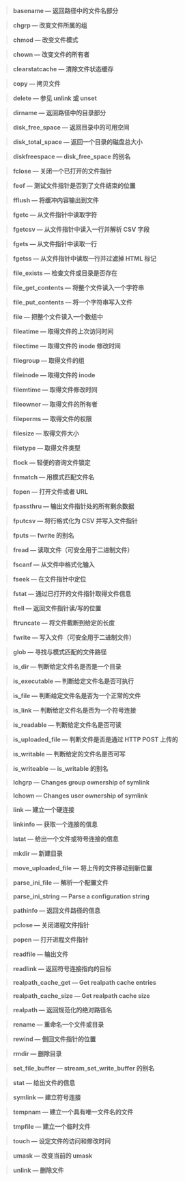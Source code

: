 > **basename — 返回路径中的文件名部分**


> **chgrp — 改变文件所属的组**


> **chmod — 改变文件模式**


> **chown — 改变文件的所有者**


> **clearstatcache — 清除文件状态缓存**


> **copy — 拷贝文件**


> **delete — 参见 unlink 或 unset**


> **dirname — 返回路径中的目录部分**


> **disk_free_space — 返回目录中的可用空间**


> **disk_total_space — 返回一个目录的磁盘总大小**


> **diskfreespace — disk_free_space 的别名**


> **fclose — 关闭一个已打开的文件指针**


> **feof — 测试文件指针是否到了文件结束的位置**


> **fflush — 将缓冲内容输出到文件**


> **fgetc — 从文件指针中读取字符**


> **fgetcsv — 从文件指针中读入一行并解析 CSV 字段**


> **fgets — 从文件指针中读取一行**


> **fgetss — 从文件指针中读取一行并过滤掉 HTML 标记**


> **file_exists — 检查文件或目录是否存在**


> **file_get_contents — 将整个文件读入一个字符串**


> **file_put_contents — 将一个字符串写入文件**


> **file — 把整个文件读入一个数组中**


> **fileatime — 取得文件的上次访问时间**


> **filectime — 取得文件的 inode 修改时间**


> **filegroup — 取得文件的组**


> **fileinode — 取得文件的 inode**


> **filemtime — 取得文件修改时间**


> **fileowner — 取得文件的所有者**


> **fileperms — 取得文件的权限**


> **filesize — 取得文件大小**


> **filetype — 取得文件类型**


> **flock — 轻便的咨询文件锁定**


> **fnmatch — 用模式匹配文件名**


> **fopen — 打开文件或者 URL**


> **fpassthru — 输出文件指针处的所有剩余数据**


> **fputcsv — 将行格式化为 CSV 并写入文件指针**


> **fputs — fwrite 的别名**


> **fread — 读取文件（可安全用于二进制文件）**


> **fscanf — 从文件中格式化输入**


> **fseek — 在文件指针中定位**


> **fstat — 通过已打开的文件指针取得文件信息**


> **ftell — 返回文件指针读/写的位置**


> **ftruncate — 将文件截断到给定的长度**


> **fwrite — 写入文件（可安全用于二进制文件）**


> **glob — 寻找与模式匹配的文件路径**


> **is_dir — 判断给定文件名是否是一个目录**


> **is_executable — 判断给定文件名是否可执行**


> **is_file — 判断给定文件名是否为一个正常的文件**


> **is_link — 判断给定文件名是否为一个符号连接**


> **is_readable — 判断给定文件名是否可读**


> **is_uploaded_file — 判断文件是否是通过 HTTP POST 上传的**


> **is_writable — 判断给定的文件名是否可写**


> **is_writeable — is_writable 的别名**


> **lchgrp — Changes group ownership of symlink**


> **lchown — Changes user ownership of symlink**


> **link — 建立一个硬连接**


> **linkinfo — 获取一个连接的信息**


> **lstat — 给出一个文件或符号连接的信息**


> **mkdir — 新建目录**


> **move_uploaded_file — 将上传的文件移动到新位置**


> **parse_ini_file — 解析一个配置文件**


> **parse_ini_string — Parse a configuration string**


> **pathinfo — 返回文件路径的信息**


> **pclose — 关闭进程文件指针**


> **popen — 打开进程文件指针**


> **readfile — 输出文件**


> **readlink — 返回符号连接指向的目标**


> **realpath_cache_get — Get realpath cache entries**


> **realpath_cache_size — Get realpath cache size**


> **realpath — 返回规范化的绝对路径名**


> **rename — 重命名一个文件或目录**


> **rewind — 倒回文件指针的位置**


> **rmdir — 删除目录**


> **set_file_buffer — stream_set_write_buffer 的别名**


> **stat — 给出文件的信息**


> **symlink — 建立符号连接**


> **tempnam — 建立一个具有唯一文件名的文件**


> **tmpfile — 建立一个临时文件**


> **touch — 设定文件的访问和修改时间**


> **umask — 改变当前的 umask**


> **unlink — 删除文件**
